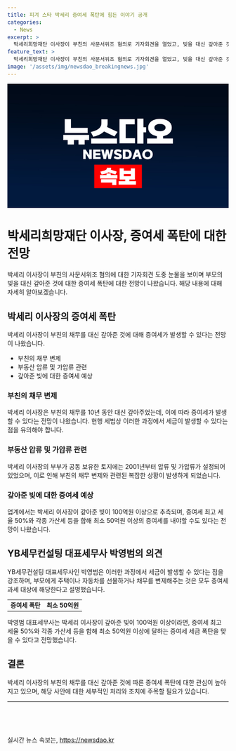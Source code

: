 ```yaml
---
title: 피겨 스타 박세리 증여세 폭탄에 힘든 이야기 공개
categories:
  - News
excerpt: >
  박세리희망재단 이사장이 부친의 사문서위조 혐의로 기자회견을 열었고, 빚을 대신 갚아준 것에 대해 증여세 폭탄 가능성이 언급되고 있다. 박 이사장이 아버지의 채무를 10년 동안 100억원 이상 대신 갚아준 경우, 증여세 최고 세율 50%와 각종 가산세 등을 합해 최소 50억원 이상의 증여세를 내야할 수 있다는 전망이 나왔다. YB세무컨설팅 대표세무사는 부모님에게 채무를 변제해주는 것도 증여세 과세 대상에 해당하며, 박 이사장이 맞을 수 있는 세금 폭탄 가능성을 지적했다.
feature_text: >
  박세리희망재단 이사장이 부친의 사문서위조 혐의로 기자회견을 열었고, 빚을 대신 갚아준 것에 대해 증여세 폭탄 가능성이 언급되고 있다. 박 이사장이 아버지의 채무를 10년 동안 100억원 이상 대신 갚아준 경우, 증여세 최고 세율 50%와 각종 가산세 등을 합해 최소 50억원 이상의 증여세를 내야할 수 있다는 전망이 나왔다. YB세무컨설팅 대표세무사는 부모님에게 채무를 변제해주는 것도 증여세 과세 대상에 해당하며, 박 이사장이 맞을 수 있는 세금 폭탄 가능성을 지적했다.
image: '/assets/img/newsdao_breakingnews.jpg'
---
```


<p><img src="/assets/img/newsdao_breakingnews.jpg" alt="pcversion 속보" /></p>

<h1>박세리희망재단 이사장, 증여세 폭탄에 대한 전망</h1>

<p data-ke-size="size16">박세리 이사장이 부친의 사문서위조 혐의에 대한 기자회견 도중 눈물을 보이며 부모의 빚을 대신 갚아준 것에 대한 증여세 폭탄에 대한 전망이 나왔습니다. 해당 내용에 대해 자세히 알아보겠습니다.</p>

<h2 data-ke-size="size26">박세리 이사장의 증여세 폭탄</h2>

<p data-ke-size="size16">박세리 이사장이 부친의 채무를 대신 갚아준 것에 대해 증여세가 발생할 수 있다는 전망이 나왔습니다.</p>

<ul>
  <li>부친의 채무 변제</li>
  <li>부동산 압류 및 가압류 관련</li>
  <li>갚아준 빚에 대한 증여세 예상</li>
</ul>

<h3>부친의 채무 변제</h3>

<p data-ke-size="size16">박세리 이사장은 부친의 채무를 10년 동안 대신 갚아주었는데, 이에 따라 증여세가 발생할 수 있다는 전망이 나왔습니다. 현행 세법상 이러한 과정에서 세금이 발생할 수 있다는 점을 유의해야 합니다.</p>

<h3>부동산 압류 및 가압류 관련</h3>

<p data-ke-size="size16">박세리 이사장의 부부가 공동 보유한 토지에는 2001년부터 압류 및 가압류가 설정되어 있었으며, 이로 인해 부친의 채무 변제와 관련된 복잡한 상황이 발생하게 되었습니다.</p>

<h3>갚아준 빚에 대한 증여세 예상</h3>

<p data-ke-size="size16">업계에서는 박세리 이사장이 갚아준 빚이 100억원 이상으로 추측되며, 증여세 최고 세율 50%와 각종 가산세 등을 합해 최소 50억원 이상의 증여세를 내야할 수도 있다는 전망이 나왔습니다.</p>

<h2 data-ke-size="size26">YB세무컨설팅 대표세무사 박영범의 의견</h2>

<p data-ke-size="size16">YB세무컨설팅 대표세무사인 박영범은 이러한 과정에서 세금이 발생할 수 있다는 점을 강조하며, 부모에게 주택이나 자동차를 선물하거나 채무를 변제해주는 것은 모두 증여세 과세 대상에 해당한다고 설명했습니다.</p>

<table>
  <tr>
    <td style="text-align: center; height: 17px;"><b>증여세 폭탄</b></td>
    <td style="text-align: center; height: 17px;"><b>최소 50억원</b></td>
  </tr>
</table>

<p data-ke-size="size16">박영범 대표세무사는 박세리 이사장이 갚아준 빚이 100억원 이상이라면, 증여세 최고 세율 50%와 각종 가산세 등을 합해 최소 50억원 이상에 달하는 증여세 세금 폭탄을 맞을 수 있다고 전망했습니다.</p>

<h2 data-ke-size="size26">결론</h2>

<p data-ke-size="size16">박세리 이사장의 부친의 채무를 대신 갚아준 것에 따른 증여세 폭탄에 대한 관심이 높아지고 있으며, 해당 사안에 대한 세부적인 처리와 조치에 주목할 필요가 있습니다.</p>

<hr>

<p data-ke-size="size16">&nbsp;</p>

<p data-ke-size="size16">&nbsp;</p>
실시간 뉴스 속보는, <a href="https://newsdao.kr" rel="dofollow">https://newsdao.kr</a>


